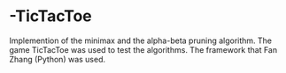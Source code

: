 # -TicTacToe
Implemention of the minimax and the alpha-beta pruning algorithm. The game TicTacToe  was used to test the algorithms. The framework that Fan Zhang (Python) was used.
